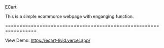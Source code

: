 ECart

This is a simple ecommorce webpage with enganging function.

=================================================================

View Demo: https://ecart-livid.vercel.app/
